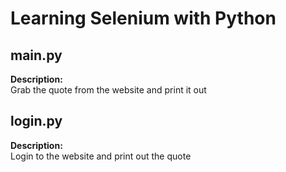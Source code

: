 # Learning Selenium with Python

## main.py

**Description:**  
Grab the quote from the website and print it out

## login.py

**Description:**  
Login to the website and print out the quote
